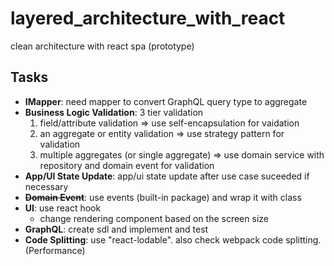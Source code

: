 # layered_architecture_with_react

clean architecture with react spa (prototype)

## Tasks
  - **IMapper**: need mapper to convert GraphQL query type to aggregate
  - **Business Logic Validation**: 3 tier validation
      1. field/attribute validation => use self-encapsulation for vaidation
      2. an aggregate or entity validation => use strategy pattern for validation
      3. multiple aggregates (or single aggregate) => use domain service with repository and domain event for validation
  - **App/UI State Update**: app/ui state update after use case suceeded if necessary
  - ~~**Domain Event**~~: use events (built-in package) and wrap it with class
  - **UI**: use react hook
      - change rendering component based on the screen size
  - **GraphQL**: create sdl and implement and test
  - **Code Splitting**: use "react-lodable". also check webpack code splitting. (Performance)
